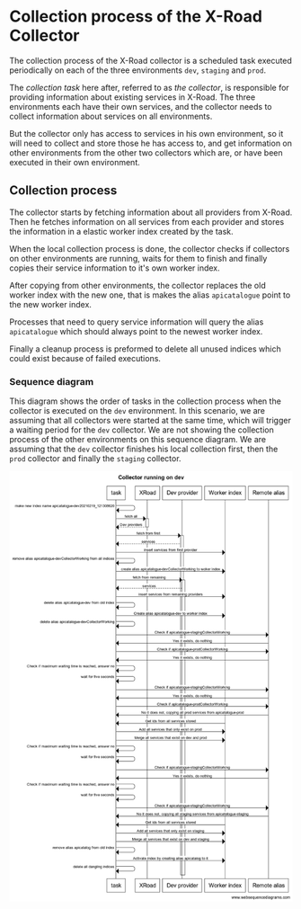 # Collection process of the X-Road Collector

The collection process of the X-Road collector is a scheduled task executed periodically on each of the three environments  `dev`, `staging` and `prod`.

The _collection task_ here after, referred to as _the collector_,  is responsible for providing information about existing services in X-Road.  The three environments each have their own services, and the collector needs to collect information about services on all environments.

But the collector only has access to services in his own environment, so it will need to collect and store those he has access to, and get information on other environments from the other two collectors which are, or have been executed in their own environment.

## Collection process

The collector starts by fetching information about all providers from X-Road.  Then he fetches information on all services from each provider and stores the information in a elastic worker index created by the task.

When the local collection process is done, the collector checks if collectors on other environments are running, waits for them to finish and finally copies their service information to it's own worker index.

After copying from other environments, the collector replaces the old worker index with the new one, that is makes the alias `apicatalogue` point to the new worker index.

Processes that need to query service information will query the alias `apicatalogue` which should always point to the newest worker index.

Finally a cleanup process is preformed to delete all unused indices which could exist because of failed executions.

### Sequence diagram

This diagram shows the order of tasks in the collection process when the collector is executed on the `dev` environment.  In this scenario, we are assuming that all collectors were started at the same time, which will trigger a waiting period for the `dev` collector.  We are not showing the collection process of the other environments on this sequence diagram.  We are assuming that the `dev` collector finishes his local collection first, then the `prod` collector and finally the `staging` collector.


![Sequence diagram](collector-running-on-dev.png)